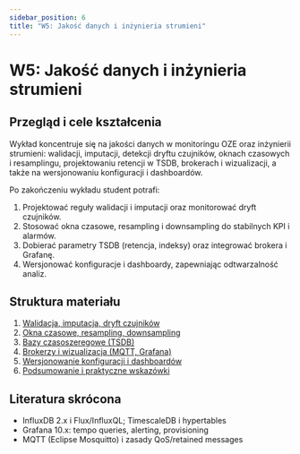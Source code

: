 ```yaml
---
sidebar_position: 6
title: "W5: Jakość danych i inżynieria strumieni"
---
```


# W5: Jakość danych i inżynieria strumieni

## Przegląd i cele kształcenia

Wykład koncentruje się na jakości danych w monitoringu OZE oraz inżynierii strumieni: walidacji, imputacji, detekcji dryftu czujników, oknach czasowych i resamplingu, projektowaniu retencji w TSDB, brokerach i wizualizacji, a także na wersjonowaniu konfiguracji i dashboardów.

Po zakończeniu wykładu student potrafi:

1. Projektować reguły walidacji i imputacji oraz monitorować dryft czujników.
2. Stosować okna czasowe, resampling i downsampling do stabilnych KPI i alarmów.
3. Dobierać parametry TSDB (retencja, indeksy) oraz integrować brokera i Grafanę.
4. Wersjonować konfiguracje i dashboardy, zapewniając odtwarzalność analiz.

## Struktura materiału

1. [Walidacja, imputacja, dryft czujników](./01-walidacja-imputacja-dryft.mdx)
2. [Okna czasowe, resampling, downsampling](./02-okna-resampling.mdx)
3. [Bazy czasoszeregowe (TSDB)](./03-tsdb.mdx)
4. [Brokerzy i wizualizacja (MQTT, Grafana)](./04-broker-grafana.mdx)
5. [Wersjonowanie konfiguracji i dashboardów](./05-wersjonowanie.mdx)
6. [Podsumowanie i praktyczne wskazówki](./06-podsumowanie.mdx)

## Literatura skrócona

- InfluxDB 2.x i Flux/InfluxQL; TimescaleDB i hypertables
- Grafana 10.x: tempo queries, alerting, provisioning
- MQTT (Eclipse Mosquitto) i zasady QoS/retained messages



